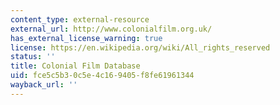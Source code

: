 ```yaml
---
content_type: external-resource
external_url: http://www.colonialfilm.org.uk/
has_external_license_warning: true
license: https://en.wikipedia.org/wiki/All_rights_reserved
status: ''
title: Colonial Film Database
uid: fce5c5b3-0c5e-4c16-9405-f8fe61961344
wayback_url: ''
---
```

